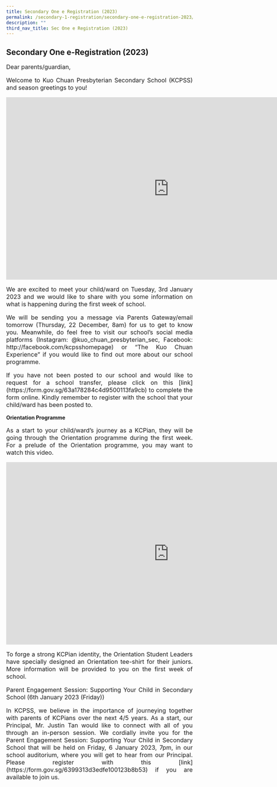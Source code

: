 ```yaml
---
title: Secondary One e Registration (2023)
permalink: /secondary-1-registration/secondary-one-e-registration-2023/
description: ""
third_nav_title: Sec One e Registration (2023)
---
```

## Secondary One e-Registration (2023)


<p style="font-size:16px;">Dear parents/guardian,</p>

<p style="text-align: justify;font-size:16px;">Welcome to Kuo Chuan Presbyterian Secondary School (KCPSS) and season greetings to you!</p>

<iframe width="877" height="493" src="https://www.youtube.com/embed/6TpnJ8mKP_I" title="Principal Message" frameborder="0" allow="accelerometer; autoplay; clipboard-write; encrypted-media; gyroscope; picture-in-picture; web-share" allowfullscreen></iframe>


<p style="text-align: justify;font-size:16px;">We are excited to meet your child/ward on Tuesday, 3rd January 2023 and we would like to share with you some information on what is happening during the first week of school.</p>

<p style="text-align: justify;font-size:16px;">We will be sending you a message via Parents Gateway/email tomorrow (Thursday, 22 December, 8am) for us to get to know you. Meanwhile, do feel free to visit our school’s social media platforms (Instagram: @kuo_chuan_presbyterian_sec, Facebook: http://facebook.com/kcpsshomepage) or “The Kuo Chuan Experience” if you would like to find out more about our school programme.</p>
 
<p style="text-align: justify;font-size:16px;">If you have not been posted to our school and would like to request for a school transfer, please click on this [link](https://form.gov.sg/63a178284c4d9500113fa9cb) to complete the form online. Kindly remember to register with the school that your child/ward has been posted to.</p>

**Orientation Programme**

<p style="text-align: justify;font-size:16px;">As a start to your child/ward’s journey as a KCPian, they will be going through the Orientation programme during the first week. For a prelude of the Orientation programme, you may want to watch this video.</p>

<iframe width="877" height="493" src="https://www.youtube.com/embed/JJIPIleghGI" title="Orientation programme" frameborder="0" allow="accelerometer; autoplay; clipboard-write; encrypted-media; gyroscope; picture-in-picture; web-share" allowfullscreen></iframe>

<p style="text-align: justify;font-size:16px;">To forge a strong KCPian identity, the Orientation Student Leaders have specially designed an Orientation tee-shirt for their juniors. More information will be provided to you on the first week of school.</p>

<p style="text-align: justify;font-size:16px;">Parent Engagement Session: Supporting Your Child in Secondary School (6th January 2023 (Friday))</p>

<p style="text-align: justify;font-size:16px;">In KCPSS, we believe in the importance of journeying together with parents of KCPians over the next 4/5 years. As a start, our Principal, Mr. Justin Tan would like to connect with all of you through an in-person session. We cordially invite you for the Parent Engagement Session: Supporting Your Child in Secondary School that will be held on Friday, 6 January 2023, 7pm, in our school auditorium, where you will get to hear from our Principal. Please register with this [link](https://form.gov.sg/6399313d3edfe100123b8b53) if you are available to join us. </p>
